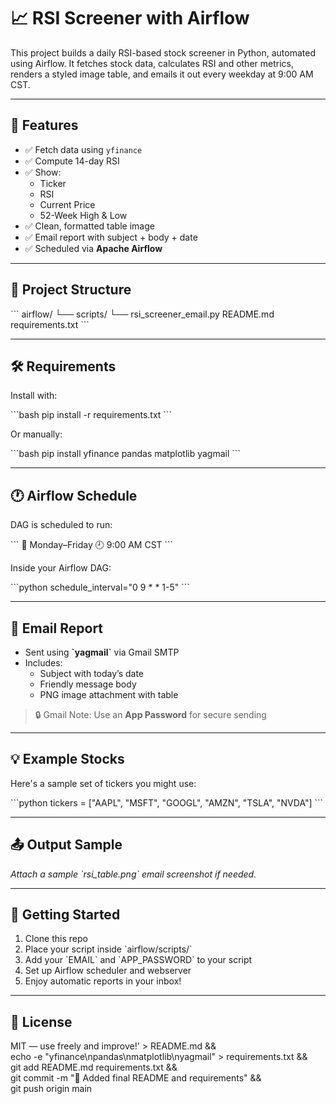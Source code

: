 # 📈 RSI Screener with Airflow

This project builds a daily RSI-based stock screener in Python, automated using Airflow. It fetches stock data, calculates RSI and other metrics, renders a styled image table, and emails it out every weekday at 9:00 AM CST.

---

## 🔧 Features

- ✅ Fetch data using `yfinance`
- ✅ Compute 14-day RSI
- ✅ Show:
  - Ticker
  - RSI
  - Current Price
  - 52-Week High & Low
- ✅ Clean, formatted table image
- ✅ Email report with subject + body + date
- ✅ Scheduled via **Apache Airflow**

---

## 📂 Project Structure

\`\`\`
airflow/
└── scripts/
    └── rsi_screener_email.py
README.md
requirements.txt
\`\`\`

---

## 🛠️ Requirements

Install with:

\`\`\`bash
pip install -r requirements.txt
\`\`\`

Or manually:

\`\`\`bash
pip install yfinance pandas matplotlib yagmail
\`\`\`

---

## 🕐 Airflow Schedule

DAG is scheduled to run:

\`\`\`
📅 Monday–Friday
🕘 9:00 AM CST
\`\`\`

Inside your Airflow DAG:

\`\`\`python
schedule_interval="0 9 * * 1-5"
\`\`\`

---

## 📧 Email Report

- Sent using **\`yagmail\`** via Gmail SMTP
- Includes:
  - Subject with today’s date
  - Friendly message body
  - PNG image attachment with table

> 🔒 Gmail Note: Use an **App Password** for secure sending

---

## 💡 Example Stocks

Here\'s a sample set of tickers you might use:

\`\`\`python
tickers = ["AAPL", "MSFT", "GOOGL", "AMZN", "TSLA", "NVDA"]
\`\`\`

---

## 📤 Output Sample

_Attach a sample \`rsi_table.png\` email screenshot if needed._

---

## 🚀 Getting Started

1. Clone this repo
2. Place your script inside \`airflow/scripts/\`
3. Add your \`EMAIL\` and \`APP_PASSWORD\` to your script
4. Set up Airflow scheduler and webserver
5. Enjoy automatic reports in your inbox!

---

## 📌 License

MIT — use freely and improve!' > README.md && \
echo -e "yfinance\npandas\nmatplotlib\nyagmail" > requirements.txt && \
git add README.md requirements.txt && \
git commit -m "📄 Added final README and requirements" && \
git push origin main



